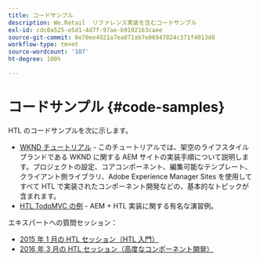 ```yaml
---
title: コードサンプル
description: We.Retail  リファレンス実装を含むコードサンプル
exl-id: cdc0a525-e5d1-4d7f-97ae-b9192163caee
source-git-commit: 8e70ee4921a7ea071ab7e06947824c371f4013d8
workflow-type: tm+mt
source-wordcount: '107'
ht-degree: 100%

---
```


# コードサンプル {#code-samples}

HTL のコードサンプルを次に示します。

* [WKND チュートリアル](https://docs.adobe.com/content/help/ja-JP/experience-manager-learn/getting-started-wknd-tutorial-develop/overview.html) - このチュートリアルでは、架空のライフスタイルブランドである WKND に関する AEM サイトの実装手順について説明します。プロジェクトの設定、コアコンポーネント、編集可能なテンプレート、クライアント側ライブラリ、Adobe Experience Manager Sites を使用してすべて HTL で実装されたコンポーネント開発などの、基本的なトピックが含まれます。
* [HTL TodoMVC の例](https://github.com/Adobe-Marketing-Cloud/aem-sightly-sample-todomvc) - AEM + HTL 実装に関する有名な演習例。

エキスパートへの質問セッション：

* [2015 年 1 月の HTL セッション（HTL 入門）](http://scottsdigitalcommunity.blogspot.ca/2015/01/upcoming-sessions-of-ask-aem-community.html)
* [2016 年 3 月の HTL セッション（高度なコンポーネント開発）](http://scottsdigitalcommunity.blogspot.ca/2016/03/ask-aem-community-experts-deep-dive.html)
